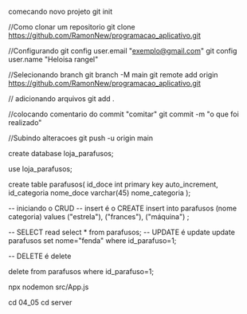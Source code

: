comecando novo projeto
git init 

//Como clonar um repositorio 
git clone  https://github.com/RamonNew/programacao_aplicativo.git

//Configurando
git config user.email "exemplo@gmail.com"
git config user.name "Heloisa rangel"

//Selecionando branch 
git branch -M main
git remote add origin 
https://github.com/RamonNew/programacao_aplicativo.git

// adicionando arquivos
git add .

//colocando comentario do commit "comitar"
git commit -m "o que foi realizado"

//Subindo alteracoes
git push -u origin main

create database loja_parafusos;

use loja_parafusos;

create table parafusos(
	id_doce int primary key auto_increment,
id_categoria
    nome_doce varchar(45)
nome_categoria
);

-- iniciando o CRUD
-- insert é o CREATE
insert into parafusos (nome categoria) values
("estrela"),
("frances"),
("máquina")
;

-- SELECT read
select * from parafusos;
-- UPDATE é update
update parafusos set nome="fenda" where id_parafuso=1;

-- DELETE é delete

delete from parafusos where id_parafuso=1;

npx nodemon src/App.js


cd 04_05 
cd server
